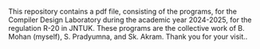 This repository contains a pdf file, consisting of the programs, for the Compiler Design Laboratory during the academic year 2024-2025, for the regulation R-20 in JNTUK.
These programs are the collective work of B. Mohan (myself), S. Pradyumna, and Sk. Akram.
Thank you for your visit..